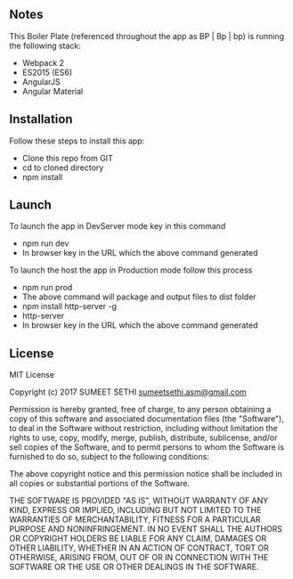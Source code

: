 ## Notes

This Boiler Plate (referenced throughout the app as BP | Bp | bp) is running the following stack:
-   Webpack 2 
-   ES2015 (ES6)
-   AngularJS  
-   Angular Material


## Installation

Follow these steps to install this app:
-   Clone this repo from GIT
-   cd to cloned directory
-   npm install


## Launch

To launch the app in DevServer mode key in this command 
-	npm run dev
-	In browser key in the URL which the above command generated

To launch the host the app in Production mode follow this process
-   npm run prod 
-   The above command will package and output files to dist folder </dist>
-	npm install http-server -g
-	http-server </dist> 
-	In browser key in the URL which the above command generated


## License

MIT License

Copyright (c) 2017 SUMEET SETHI <sumeetsethi.asm@gmail.com>

Permission is hereby granted, free of charge, to any person obtaining a copy
of this software and associated documentation files (the "Software"), to deal
in the Software without restriction, including without limitation the rights
to use, copy, modify, merge, publish, distribute, sublicense, and/or sell
copies of the Software, and to permit persons to whom the Software is
furnished to do so, subject to the following conditions:

The above copyright notice and this permission notice shall be included in all
copies or substantial portions of the Software.

THE SOFTWARE IS PROVIDED "AS IS", WITHOUT WARRANTY OF ANY KIND, EXPRESS OR
IMPLIED, INCLUDING BUT NOT LIMITED TO THE WARRANTIES OF MERCHANTABILITY,
FITNESS FOR A PARTICULAR PURPOSE AND NONINFRINGEMENT. IN NO EVENT SHALL THE
AUTHORS OR COPYRIGHT HOLDERS BE LIABLE FOR ANY CLAIM, DAMAGES OR OTHER
LIABILITY, WHETHER IN AN ACTION OF CONTRACT, TORT OR OTHERWISE, ARISING FROM,
OUT OF OR IN CONNECTION WITH THE SOFTWARE OR THE USE OR OTHER DEALINGS IN THE
SOFTWARE.